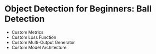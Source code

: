 # Object Detection for Beginners: Ball Detection
<ul>
  <li>Custom Metrics</li>
  <li>Custom Loss Function</li>
  <li>Custom Multi-Output Generator</li>
  <li>Custom Model Architecture</li>
</ul>
